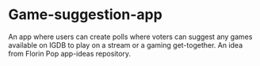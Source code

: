 # Game-suggestion-app
An app where users can create polls where voters can suggest any games available on IGDB to play on a stream or a gaming get-together. An idea from Florin Pop app-ideas repository.
